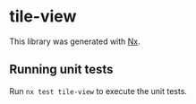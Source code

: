 # tile-view

This library was generated with [Nx](https://nx.dev).

## Running unit tests

Run `nx test tile-view` to execute the unit tests.
